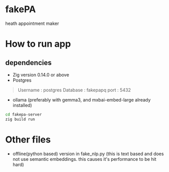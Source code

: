 # fakePA
heath appointment maker

# How to run app

## dependencies

- Zig version 0.14.0 or above
- Postgres
> Username : postgres
> Database : fakepapq
> port    : 5432
- ollama (preferably with gemma3, and mxbai-embed-large already installed)

```bash
cd fakepa-server
zig build run
```

# Other files

- offline(python based) version in fake_nlp.py (this is text based and does not use semantic embeddings. this causes it's performance to be hit hard)


